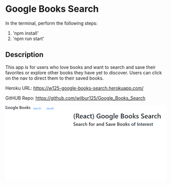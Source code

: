 # Google Books Search

In the terminal, perform the following steps:
1. 'npm install'
2. 'npm run start'

## Description
This app is for users who love books and want to search and save their favorites or explore other books they have yet to discover. Users can click on the nav to direct them to their saved books. 

Heroku URL: https://w125-google-books-search.herokuapp.com/

GitHUB Repo: https://github.com/wilbur125/Google_Books_Search 

![Google Books](./assets/LandingPage.PNG)

